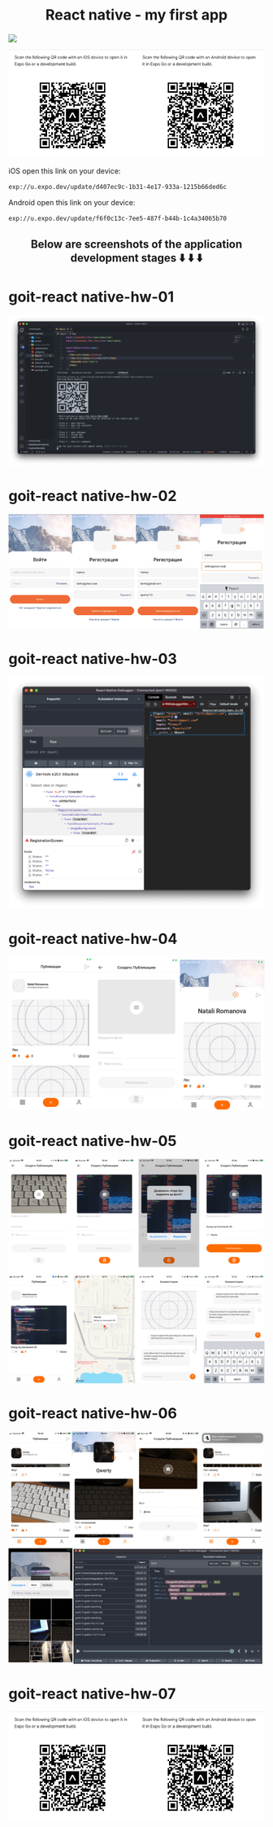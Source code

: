 <h1 align="center">React native - my first app</h1>
<img align="center" src="./assets/screenshot/preview.gif" height="420" />

![GitHub actions settings](./assets/screenshot/hw07.png)

iOS open this link on your device:
```sh
exp://u.expo.dev/update/d407ec9c-1b31-4e17-933a-1215b66ded6c
```

Android open this link on your device:
```sh
exp://u.expo.dev/update/f6f0c13c-7ee5-487f-b44b-1c4a34065b70
```
<h2 align="center">Below are screenshots of the application development stages ⬇️ ⬇️ ⬇️</h2>


# goit-react native-hw-01

![GitHub actions settings](./assets/screenshot/hw01.png)

# goit-react native-hw-02

![GitHub actions settings](./assets/screenshot/hw02.png)

# goit-react native-hw-03

![GitHub actions settings](./assets/screenshot/hw03.png)

# goit-react native-hw-04

![GitHub actions settings](./assets/screenshot/hw04.png)

# goit-react native-hw-05

![GitHub actions settings](./assets/screenshot/hw05.png)

# goit-react native-hw-06

![GitHub actions settings](./assets/screenshot/hw06.png)

# goit-react native-hw-07

![GitHub actions settings](./assets/screenshot/hw07.png)

